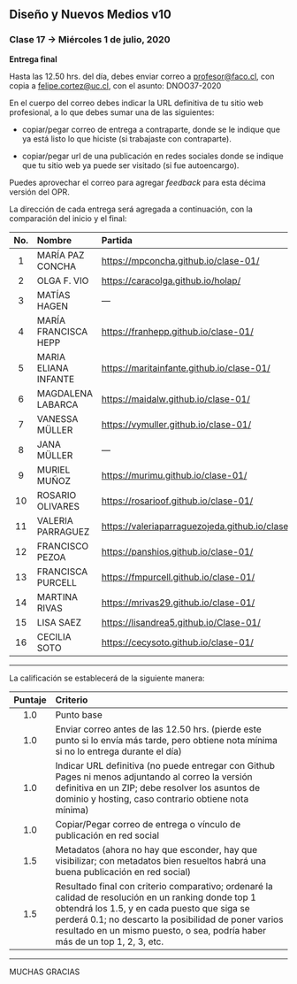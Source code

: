 ## Diseño y Nuevos Medios v10 

### Clase 17 → Miércoles 1 de julio, 2020

**Entrega final**

Hasta las 12.50 hrs. del día, debes enviar correo a profesor@faco.cl, con copia a felipe.cortez@uc.cl, con el asunto: DNOO37-2020

En el cuerpo del correo debes indicar la URL definitiva de tu sitio web profesional, a lo que debes sumar una de las siguientes: 

- copiar/pegar correo de entrega a contraparte, donde se le indique que ya está listo lo que hiciste (si trabajaste con contraparte).

- copiar/pegar url de una publicación en redes sociales donde se indique que tu sitio web ya puede ser visitado (si fue autoencargo).

Puedes aprovechar el correo para agregar *feedback* para esta décima versión del OPR.

La dirección de cada entrega será agregada a continuación, con la comparación del inicio y el final:


| No.   | Nombre        | Partida                   | Llegada              | NOTA  |
|:-----:|:--------------|:--------------------------|:---------------------|:-----:|
| 1 | MARÍA PAZ CONCHA  | https://mpconcha.github.io/clase-01/    | https://www.mpcdiseño.cl/ | P |
| 2 | OLGA F. VIO       | https://caracolga.github.io/holap/  | Pendiente | P |
| 3 | MATÍAS HAGEN      | —                     | Pendiente | P |
| 4 | MARÍA FRANCISCA HEPP  | https://franhepp.github.io/clase-01/    | Pendiente | P |
| 5 | MARIA ELIANA INFANTE  | https://maritainfante.github.io/clase-01/ | Pendiente | P |  
| 6 | MAGDALENA LABARCA   | https://maidalw.github.io/clase-01/   | Pendiente | P |
| 7  | VANESSA MÜLLER    | https://vymuller.github.io/clase-01/    | Pendiente | P |
| 8  | JANA MÜLLER     | —                     | Pendiente | P |
| 9  | MURIEL MUÑOZ      | https://murimu.github.io/clase-01/    | Pendiente | P |
| 10  | ROSARIO OLIVARES    | https://rosarioof.github.io/clase-01/   | Pendiente | P |
| 11  | VALERIA PARRAGUEZ   | https://valeriaparraguezojeda.github.io/clase1/ | Pendiente | P |
| 12  | FRANCISCO PEZOA   | https://panshios.github.io/clase-01/    | Pendiente | P |
| 13  | FRANCISCA PURCELL   | https://fmpurcell.github.io/clase-01/   | http://franciscapurcell.cl/ | P |
| 14  | MARTINA RIVAS     | https://mrivas29.github.io/clase-01/    | http://www.mrivasgodoy.cl/ | P |
| 15  | LISA SAEZ       | https://lisandrea5.github.io/Clase-01/      | Pendiente | P |
| 16  | CECILIA SOTO      | https://cecysoto.github.io/clase-01/    | Pendiente | P |

- - - - - - - - - - - - - - 

La calificación se establecerá de la siguiente manera: 

| Puntaje | Criterio  |
|:-------:|:----------|
| 1.0 | Punto base    |
| 1.0 | Enviar correo antes de las 12.50 hrs. (pierde este punto si lo envía más tarde, pero obtiene nota mínima si no lo entrega durante el día)
| 1.0 | Indicar URL definitiva (no puede entregar con Github Pages ni menos adjuntando al correo la versión definitiva en un ZIP; debe resolver los asuntos de dominio y hosting, caso contrario obtiene nota mínima) |
| 1.0 | Copiar/Pegar correo de entrega o vínculo de publicación en red social |
| 1.5 | Metadatos (ahora no hay que esconder, hay que visibilizar; con metadatos bien resueltos habrá una buena publicación en red social) |
| 1.5 | Resultado final con criterio comparativo; ordenaré la calidad de resolución en un ranking donde top 1 obtendrá los 1.5, y en cada puesto que siga se perderá 0.1; no descarto la posibilidad de poner varios resultado en un mismo puesto, o sea, podría haber más de un top 1, 2, 3, etc. |

- - - - - - - - - - - - - - 

MUCHAS GRACIAS
